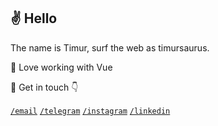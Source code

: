 ## ✌ Hello
The name is Timur, surf the web as timursaurus.

🌻 Love working with Vue

🎯 Get in touch 👇

[`/email`](mailto:timursaurus@gmail.com)
[`/telegram`](https://www.t.me/timursaurus/)
[`/instagram`](https://www.instagram.com/timursaurus/)
[`/linkedin`](https://www.linkedin.com/in/saurus/)




